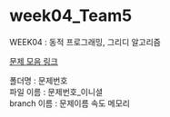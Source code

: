 # week04_Team5
WEEK04 : 동적 프로그래밍, 그리디 알고리즘

[문제 모음 링크](https://www.notion.so/870b8d7af23a42a387a7d8dbc0e576ec?v=87a94ce03d43406990a11744ecdc8f81)

폴더명 : 문제번호
<br>
파일 이름 : 문제번호_이니셜
<br>
branch 이름 : 문제이름 속도 메모리 
